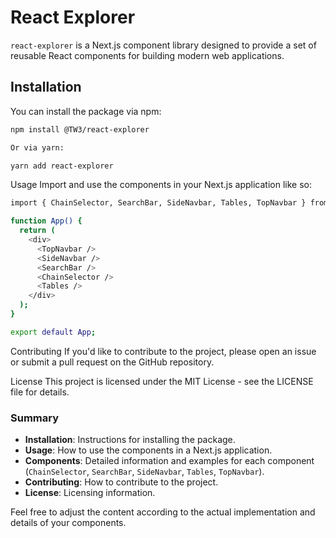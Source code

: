 # React Explorer

`react-explorer` is a Next.js component library designed to provide a set of reusable React components for building modern web applications.

## Installation

You can install the package via npm:

```bash
npm install @TW3/react-explorer

Or via yarn:

yarn add react-explorer

```

Usage
Import and use the components in your Next.js application like so:

```bash
import { ChainSelector, SearchBar, SideNavbar, Tables, TopNavbar } from '@tw3/react-explorer';

function App() {
  return (
    <div>
      <TopNavbar />
      <SideNavbar />
      <SearchBar />
      <ChainSelector />
      <Tables />
    </div>
  );
}

export default App;
```


Contributing
If you'd like to contribute to the project, please open an issue or submit a pull request on the GitHub repository.

License
This project is licensed under the MIT License - see the LICENSE file for details.


### Summary

- **Installation**: Instructions for installing the package.
- **Usage**: How to use the components in a Next.js application.
- **Components**: Detailed information and examples for each component (`ChainSelector`, `SearchBar`, `SideNavbar`, `Tables`, `TopNavbar`).
- **Contributing**: How to contribute to the project.
- **License**: Licensing information.

Feel free to adjust the content according to the actual implementation and details of your components.
